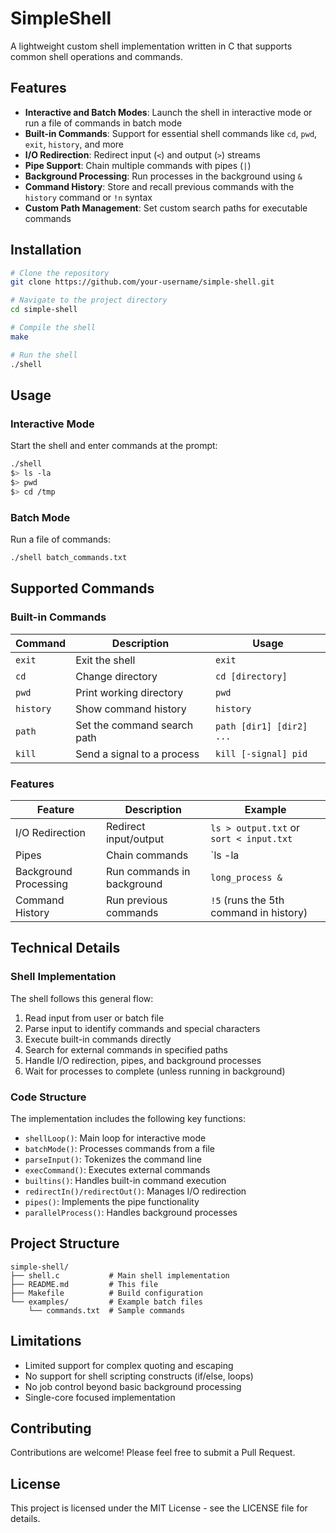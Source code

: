 # SimpleShell

A lightweight custom shell implementation written in C that supports common shell operations and commands.

## Features

- **Interactive and Batch Modes**: Launch the shell in interactive mode or run a file of commands in batch mode
- **Built-in Commands**: Support for essential shell commands like `cd`, `pwd`, `exit`, `history`, and more
- **I/O Redirection**: Redirect input (`<`) and output (`>`) streams
- **Pipe Support**: Chain multiple commands with pipes (`|`)
- **Background Processing**: Run processes in the background using `&`
- **Command History**: Store and recall previous commands with the `history` command or `!n` syntax
- **Custom Path Management**: Set custom search paths for executable commands

## Installation

```bash
# Clone the repository
git clone https://github.com/your-username/simple-shell.git

# Navigate to the project directory
cd simple-shell

# Compile the shell
make

# Run the shell
./shell
```

## Usage

### Interactive Mode

Start the shell and enter commands at the prompt:

```bash
./shell
$> ls -la
$> pwd
$> cd /tmp
```

### Batch Mode

Run a file of commands:

```bash
./shell batch_commands.txt
```

## Supported Commands

### Built-in Commands

| Command | Description | Usage |
|---------|-------------|-------|
| `exit` | Exit the shell | `exit` |
| `cd` | Change directory | `cd [directory]` |
| `pwd` | Print working directory | `pwd` |
| `history` | Show command history | `history` |
| `path` | Set the command search path | `path [dir1] [dir2] ...` |
| `kill` | Send a signal to a process | `kill [-signal] pid` |

### Features

| Feature | Description | Example |
|---------|-------------|---------|
| I/O Redirection | Redirect input/output | `ls > output.txt` or `sort < input.txt` |
| Pipes | Chain commands | `ls -la | grep .txt | wc -l` |
| Background Processing | Run commands in background | `long_process &` |
| Command History | Run previous commands | `!5` (runs the 5th command in history) |

## Technical Details

### Shell Implementation

The shell follows this general flow:
1. Read input from user or batch file
2. Parse input to identify commands and special characters
3. Execute built-in commands directly
4. Search for external commands in specified paths
5. Handle I/O redirection, pipes, and background processes
6. Wait for processes to complete (unless running in background)

### Code Structure

The implementation includes the following key functions:

- `shellLoop()`: Main loop for interactive mode
- `batchMode()`: Processes commands from a file
- `parseInput()`: Tokenizes the command line
- `execCommand()`: Executes external commands
- `builtins()`: Handles built-in command execution
- `redirectIn()/redirectOut()`: Manages I/O redirection
- `pipes()`: Implements the pipe functionality
- `parallelProcess()`: Handles background processes

## Project Structure

```
simple-shell/
├── shell.c           # Main shell implementation
├── README.md         # This file
├── Makefile          # Build configuration
└── examples/         # Example batch files
    └── commands.txt  # Sample commands
```

## Limitations

- Limited support for complex quoting and escaping
- No support for shell scripting constructs (if/else, loops)
- No job control beyond basic background processing
- Single-core focused implementation

## Contributing

Contributions are welcome! Please feel free to submit a Pull Request.

## License

This project is licensed under the MIT License - see the LICENSE file for details.
